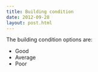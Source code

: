 ```yaml
---
title: Building condition
date: 2012-09-28
layout: post.html
---
```


The building condition options are:
- Good
- Average
- Poor
